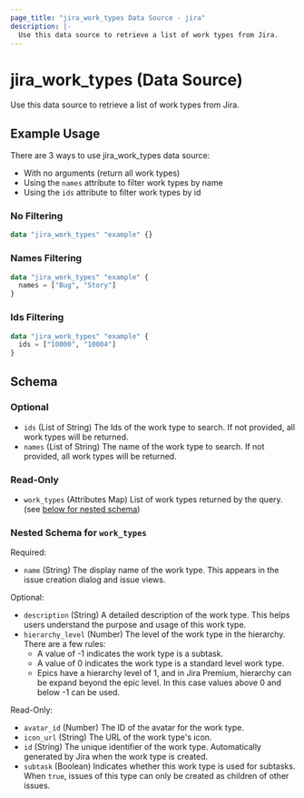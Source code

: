 ```yaml
---
page_title: "jira_work_types Data Source - jira"
description: |-
  Use this data source to retrieve a list of work types from Jira.
---
```


# jira_work_types (Data Source)

Use this data source to retrieve a list of work types from Jira.

## Example Usage

There are 3 ways to use jira_work_types data source:
*   With no arguments (return all work types)
*   Using the `names` attribute to filter work types by name
*   Using the `ids` attribute to filter work types by id

### No Filtering

```terraform
data "jira_work_types" "example" {}
```

### Names Filtering

```terraform
data "jira_work_types" "example" {
  names = ["Bug", "Story"]
}
```

### Ids Filtering

```terraform
data "jira_work_types" "example" {
  ids = ["10000", "10004"]
}
```

<!-- schema generated by tfplugindocs -->
## Schema

### Optional

- `ids` (List of String) The Ids of the work type to search. If not provided, all work types will be returned.
- `names` (List of String) The name of the work type to search. If not provided, all work types will be returned.

### Read-Only

- `work_types` (Attributes Map) List of work types returned by the query. (see [below for nested schema](#nestedatt--work_types))

<a id="nestedatt--work_types"></a>
### Nested Schema for `work_types`

Required:

- `name` (String) The display name of the work type. This appears in the issue creation dialog and issue views.

Optional:

- `description` (String) A detailed description of the work type. This helps users understand the purpose and usage of this work type.
- `hierarchy_level` (Number) The level of the work type in the hierarchy. There are a few rules:
	* A value of -1 indicates the work type is a subtask.
	* A value of 0 indicates the work type is a standard level work type.
	* Epics have a hierarchy level of 1, and in Jira Premium, hierarchy can be expand beyond the epic level. In this case values above 0 and below -1 can be used.

Read-Only:

- `avatar_id` (Number) The ID of the avatar for the work type.
- `icon_url` (String) The URL of the work type's icon.
- `id` (String) The unique identifier of the work type. Automatically generated by Jira when the work type is created.
- `subtask` (Boolean) Indicates whether this work type is used for subtasks. When `true`, issues of this type can only be created as children of other issues.



